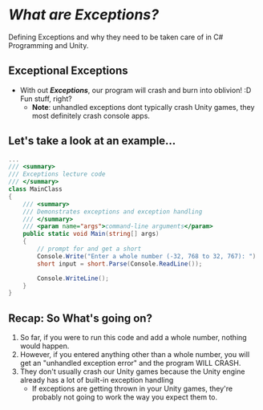 # ***What are Exceptions?***
Defining Exceptions and why they need to be taken care of in C# Programming and Unity.

## Exceptional Exceptions
- With out ***Exceptions***, our program will crash and burn into oblivion! :D Fun stuff, right?
    - **Note**: unhandled exceptions dont typically crash Unity games, they most definitely crash console apps.

## Let's take a look at an example... </summary>

```C#
...
/// <summary>
/// Exceptions lecture code
/// </summary>
class MainClass
{
    /// <summary>
    /// Demonstrates exceptions and exception handling
    /// </summary>
    /// <param name="args">command-line arguments</param>
    public static void Main(string[] args)
    {
        // prompt for and get a short
        Console.Write("Enter a whole number (-32, 768 to 32, 767): ")
        short input = short.Parse(Console.ReadLine());

        Console.WriteLine();
    }
}
```

## Recap: So What's going on?
1. So far, if you were to run this code and add a whole number, nothing would happen.
2. However, if you entered anything other than a whole number, you will get an "unhandled exception error" and the program WILL CRASH.
3. They don't usually crash our Unity games because the Unity engine already has a lot of built-in exception handling
    - If exceptions are getting thrown in your Unity games, they're probably not going to work the way you expect them to. 